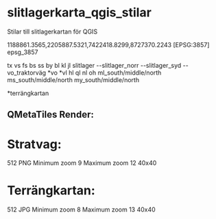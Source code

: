 # slitlagerkarta_qgis_stilar

Stilar till slitlagerkartan för QGIS

1188861.3565,2205887.5321,7422418.8299,8727370.2243 [EPSG:3857]
epsg_3857

tx
vs
fs
bs
ss
by
bl
kl
jl
slitlager
--slitlager_norr
--slitlager_syd
--vo_traktorväg
*vo
*vl
hl
ql
nl
oh
ml_south/middle/north
ms_south/middle/north
my_south/middle/north

*terrängkartan

## QMetaTiles Render:

# Stratvag:
512
PNG
Minimum zoom 9
Maximum zoom 12
40x40

# Terrängkartan:
512
JPG
Minimum zoom 8
Maximum zoom 13
40x40
